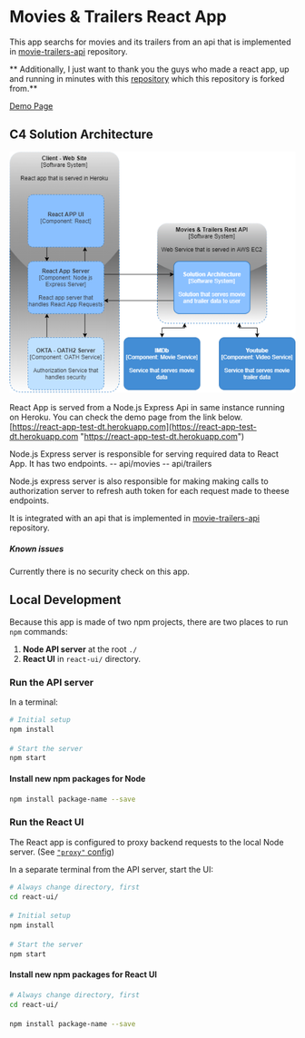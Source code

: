 # Movies & Trailers React App
This app searchs for movies and its trailers from an api that is implemented in [movie-trailers-api](https://github.com/deniztraka/movie-trailers-api "movie-trailers-api") repository.

** Additionally, I just want to thank you the guys who made a react app, up and running in minutes with this [repository](https://github.com/mars/heroku-cra-node "repository") which this repository is forked from.**

[Demo Page](https://react-app-test-dt.herokuapp.com "https://react-app-test-dt.herokuapp.com")

## C4 Solution Architecture
[![C3 Solution Diagram](https://raw.githubusercontent.com/deniztraka/heroku-cra-node/master/assets/Web%20Site%20-%20C4%20Solution%20Diagram.png "C3 Solution Diagram")](https://raw.githubusercontent.com/deniztraka/heroku-cra-node/master/assets/Web%20Site%20-%20C4%20Solution%20Diagram.png "C3 Solution Diagram")

React App is served from a Node.js Express Api in same instance running on Heroku.
You can check the demo page from the link below.
[https://react-app-test-dt.herokuapp.com](https://react-app-test-dt.herokuapp.com "https://react-app-test-dt.herokuapp.com")

Node.js Express server is responsible for serving required data to React App.
It has two endpoints.
-- api/movies
-- api/trailers

Node.js express server is also responsible for making making calls to authorization server to refresh auth token for each request made to theese endpoints.

It is integrated with an api that is implemented in [movie-trailers-api](https://github.com/deniztraka/movie-trailers-api "movie-trailers-api") repository.

##### Known issues
Currently there is no security check on this app.

## Local Development

Because this app is made of two npm projects, there are two places to run `npm` commands:

1. **Node API server** at the root `./`
1. **React UI** in `react-ui/` directory.

### Run the API server

In a terminal:

```bash
# Initial setup
npm install

# Start the server
npm start
```

#### Install new npm packages for Node

```bash
npm install package-name --save
```


### Run the React UI

The React app is configured to proxy backend requests to the local Node server. (See [`"proxy"` config](react-ui/package.json))

In a separate terminal from the API server, start the UI:

```bash
# Always change directory, first
cd react-ui/

# Initial setup
npm install

# Start the server
npm start
```

#### Install new npm packages for React UI

```bash
# Always change directory, first
cd react-ui/

npm install package-name --save
```
